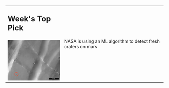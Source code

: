 <table>
  <tr>
    <td>
      <p style="font-size: 24px"> <b> Week's Top Pick </b> </p>
      <img src="/assets/crater.png" style="width:200px;height:130px;">
    </td>
    <td>
      <p> NASA is using an ML algorithm to detect fresh craters on mars </p>
    </td>
  </tr>
</table>
